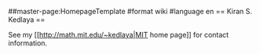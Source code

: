 ##master-page:HomepageTemplate
#format wiki
#language en
== Kiran S. Kedlaya ==

See my [[http://math.mit.edu/~kedlaya|MIT home page]] for contact information.
